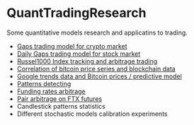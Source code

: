 # QuantTradingResearch
Some quantitative models research and applicatins to trading.

- [Gaps trading model for crypto market](https://github.com/dmarienko/QuantTradingResearch/blob/master/models/1.%20Daily%20Gaps%20Research.ipynb)
- [Daily Gaps trading model for stock market](https://github.com/dmarienko/QuantTradingResearch/blob/master/models/1.1%20Daily%20Gaps%20trading%20on%20stock%20market.ipynb)
- [Russel1000 Index tracking and arbitrage trading](https://github.com/dmarienko/QuantTradingResearch/blob/master/models/2.%20Russel%20Index%20Tracking.ipynb)
- [Correlation of bitcoin price series and blockchain data](https://github.com/dmarienko/QuantTradingResearch/blob/master/models/3.1%20CryptCorrellations.ipynb)
- [Google trends data and Bitcoin prices / predictive model](https://github.com/dmarienko/QuantTradingResearch/blob/master/models/3.2%20CryptCorrellations.ipynb)
- [Patterns detecting](https://github.com/dmarienko/QuantTradingResearch/blob/master/models/4.0%20Patterns%20Identification.ipynb)
- [Funding rates arbitrage](https://github.com/dmarienko/QuantTradingResearch/blob/master/models/5.%20Funding%20rates%20EDA.ipynb)
- [Pair arbitrage on FTX futures](https://github.com/dmarienko/QuantTradingResearch/blob/master/models/statarb/1.%20Trading%20Model.ipynb)
- Candlestick patterns statistics
- Different stochastic models calibration experiments

